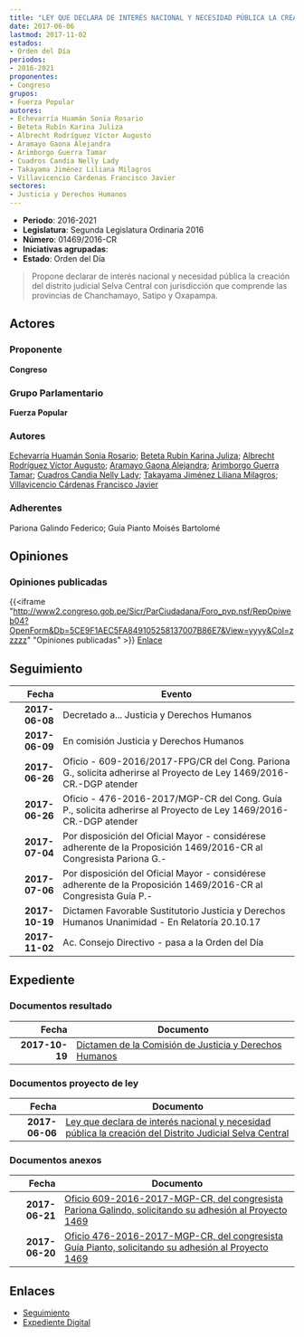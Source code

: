```yaml
---
title: "LEY QUE DECLARA DE INTERÉS NACIONAL Y NECESIDAD PÚBLICA LA CREACIÓN DEL DISTRITO JUDICIAL SELVA CENTRAL"
date: 2017-06-06
lastmod: 2017-11-02
estados:
- Orden del Día
periodos:
- 2016-2021
proponentes:
- Congreso
grupos:
- Fuerza Popular
autores:
- Echevarría Huamán Sonia Rosario
- Beteta Rubín Karina Juliza
- Albrecht Rodríguez Víctor Augusto
- Aramayo Gaona Alejandra
- Arimborgo Guerra Tamar
- Cuadros Candia Nelly Lady
- Takayama Jiménez Liliana Milagros
- Villavicencio Cárdenas Francisco Javier
sectores:
- Justicia y Derechos Humanos
---
```

- **Periodo**: 2016-2021
- **Legislatura**: Segunda Legislatura Ordinaria 2016
- **Número**: 01469/2016-CR
- **Iniciativas agrupadas**: 
- **Estado**: Orden del Día

> Propone declarar de interés nacional y necesidad pública la creación del distrito judicial Selva Central con jurisdicción que comprende las provincias de Chanchamayo, Satipo y Oxapampa.


## Actores

### Proponente

**Congreso**

### Grupo Parlamentario

**Fuerza Popular**

### Autores

[Echevarría Huamán Sonia Rosario](mailto:mailto:sechevarria@congreso.gob.pe); [Beteta Rubín Karina Juliza](mailto:mailto:kbeteta@congreso.gob.pe); [Albrecht Rodríguez Víctor Augusto](mailto:mailto:valbrecht@congreso.gob.pe); [Aramayo Gaona Alejandra](mailto:mailto:maramayo@congreso.gob.pe); [Arimborgo Guerra Tamar](mailto:mailto:tarimborgo@congreso.gob.pe); [Cuadros Candia Nelly Lady](mailto:mailto:ncuadros@congreso.gob.pe); [Takayama Jiménez Liliana Milagros](mailto:mailto:ltakayama@congreso.gob.pe); [Villavicencio Cárdenas Francisco Javier](mailto:mailto:fvillavicencio@congreso.gob.pe)

### Adherentes

Pariona Galindo Federico; Guía Pianto Moisés Bartolomé

## Opiniones

### Opiniones publicadas

{{<iframe "http://www2.congreso.gob.pe/Sicr/ParCiudadana/Foro_pvp.nsf/RepOpiweb04?OpenForm&Db=5CE9F1AEC5FA849105258137007B86E7&View=yyyy&Col=zzzzz" "Opiniones publicadas" >}}
[Enlace](http://www2.congreso.gob.pe/Sicr/ParCiudadana/Foro_pvp.nsf/RepOpiweb04?OpenForm&Db=5CE9F1AEC5FA849105258137007B86E7&View=yyyy&Col=zzzzz)


## Seguimiento

| Fecha | Evento |
|------:|--------|
| **2017-06-08** | Decretado a... Justicia y Derechos Humanos |
| **2017-06-09** | En comisión Justicia y Derechos Humanos |
| **2017-06-26** | Oficio - 609-2016/2017-FPG/CR del Cong. Pariona G., solicita adherirse al Proyecto de Ley 1469/2016-CR.-DGP atender |
| **2017-06-26** | Oficio - 476-2016-2017/MGP-CR del Cong. Guía P., solicita adherirse al Proyecto de Ley 1469/2016-CR.-DGP atender |
| **2017-07-04** | Por disposición del Oficial Mayor - considérese adherente de la Proposición 1469/2016-CR al Congresista Pariona G.- |
| **2017-07-06** | Por disposición del Oficial Mayor - considérese adherente de la Proposición 1469/2016-CR al Congresista Guía P.- |
| **2017-10-19** | Dictamen Favorable Sustitutorio Justicia y Derechos Humanos Unanimidad - En Relatoría 20.10.17 |
| **2017-11-02** | Ac. Consejo Directivo - pasa a la Orden del Día |

## Expediente

### Documentos resultado

| Fecha | Documento |
|------:|-----------|
| **2017-10-19** | [Dictamen de la Comisión de Justicia y Derechos Humanos](http://www.leyes.congreso.gob.pe/Documentos/2016_2021/Dictamenes/Proyectos_de_Ley/01469DC15MAY20171019.pdf) |

### Documentos proyecto de ley

| Fecha | Documento |
|------:|-----------|
| **2017-06-06** | [Ley que declara de interés nacional y necesidad pública la creación del Distrito Judicial Selva Central](http://www.leyes.congreso.gob.pe/Documentos/2016_2021/Proyectos_de_Ley_y_de_Resoluciones_Legislativas/PL0146920170606...pdf) |

### Documentos anexos

| Fecha | Documento |
|------:|-----------|
| **2017-06-21** | [Oficio 609-2016-2017-MGP-CR, del congresista Pariona Galindo, solicitando su adhesión al Proyecto 1469](http://www.leyes.congreso.gob.pe/Documentos/2016_2021/Adhesiones/Proyectos_de_Ley/OFICIO-609-2016-2017-FPG-CR.pdf) |
| **2017-06-20** | [Oficio 476-2016-2017-MGP-CR, del congresista Guía Pianto, solicitando su adhesión al Proyecto 1469](http://www.leyes.congreso.gob.pe/Documentos/2016_2021/Adhesiones/Proyectos_de_Ley/OFICIO-476-2016-2017-MGP-CR.pdf) |

## Enlaces

- [Seguimiento](http://www2.congreso.gob.pe/Sicr/TraDocEstProc/CLProLey2016.nsf/f7fff46988ca05b1052578e100829cc7/3a66f21957ccb73c05258137007ae494?OpenDocument)
- [Expediente Digital](http://www2.congreso.gob.pe/Sicr/TraDocEstProc/CLProLey2016.nsf/f7fff46988ca05b1052578e100829cc7/3a66f21957ccb73c05258137007ae494?OpenDocument&Click=05257FB7005EB655.eb71d0cf91d8294e05256cdf006b5706/$Body/0.1C6C)

